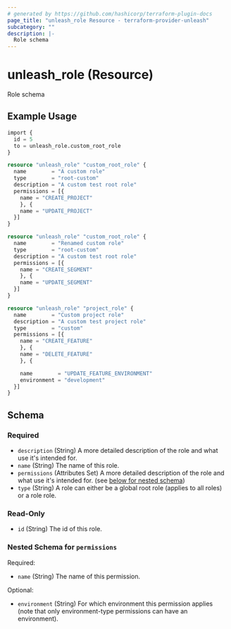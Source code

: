 ```yaml
---
# generated by https://github.com/hashicorp/terraform-plugin-docs
page_title: "unleash_role Resource - terraform-provider-unleash"
subcategory: ""
description: |-
  Role schema
---
```


# unleash_role (Resource)

Role schema

## Example Usage

```terraform
import {
  id = 5
  to = unleash_role.custom_root_role
}

resource "unleash_role" "custom_root_role" {
  name        = "A custom role"
  type        = "root-custom"
  description = "A custom test root role"
  permissions = [{
    name = "CREATE_PROJECT"
    }, {
    name = "UPDATE_PROJECT"
  }]
}

resource "unleash_role" "custom_root_role" {
  name        = "Renamed custom role"
  type        = "root-custom"
  description = "A custom test root role"
  permissions = [{
    name = "CREATE_SEGMENT"
    }, {
    name = "UPDATE_SEGMENT"
  }]
}

resource "unleash_role" "project_role" {
  name        = "Custom project role"
  description = "A custom test project role"
  type        = "custom"
  permissions = [{
    name = "CREATE_FEATURE"
    }, {
    name = "DELETE_FEATURE"
    }, {

    name        = "UPDATE_FEATURE_ENVIRONMENT"
    environment = "development"
  }]
}
```

<!-- schema generated by tfplugindocs -->
## Schema

### Required

- `description` (String) A more detailed description of the role and what use it's intended for.
- `name` (String) The name of this role.
- `permissions` (Attributes Set) A more detailed description of the role and what use it's intended for. (see [below for nested schema](#nestedatt--permissions))
- `type` (String) A role can either be a global root role (applies to all roles) or a role role.

### Read-Only

- `id` (String) The id of this role.

<a id="nestedatt--permissions"></a>
### Nested Schema for `permissions`

Required:

- `name` (String) The name of this permission.

Optional:

- `environment` (String) For which environment this permission applies (note that only environment-type permissions can have an environment).
